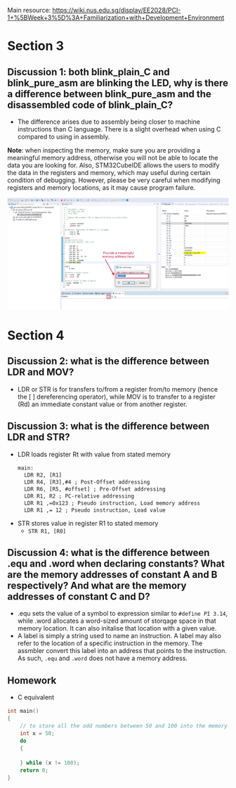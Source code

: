 Main resource: https://wiki.nus.edu.sg/display/EE2028/PCI-1+%5BWeek+3%5D%3A+Familiarization+with+Development+Environment

# Section 3
## Discussion 1: both blink_plain_C and blink_pure_asm are blinking the LED, why is there a difference between blink_pure_asm and the disassembled code of blink_plain_C?
- The difference arises due to assembly being closer to machine instructions than C language. There is a slight overhead when using C compared to using in assembly.

**Note**: when inspecting the memory, make sure you are providing a meaningful memory address, otherwise you will not be able to locate the data you are looking for. Also, STM32CubeIDE allows the users to modify the data in the registers and memory, which may useful during certain condition of debugging. However, please be very careful when modifying registers and memory locations, as it may cause program failure.

![alt](img/1.JPG)

# Section 4

## Discussion 2: what is the difference between LDR and MOV?
- LDR or STR is for transfers to/from a register from/to memory (hence the [ ] dereferencing operator), while MOV is to transfer to a register (Rd) an immediate constant value or from another register.

## Discussion 3: what is the difference between LDR and STR?
- LDR loads register Rt with value from stated memory
  ```assembly
  main:
    LDR R2, [R1]
    LDR R4, [R3],#4 ; Post-Offset addressing
    LDR R6, [R5, #offset] ; Pre-Offset addressing
    LDR R1, R2 ; PC-relative addressing
    LDR R1 ,=0x123 ; Pseudo instruction, Load memory address
    LDR R1 ,= 12 ; Pseudo instruction, Load value

  ```
- STR stores value in register R1 to stated memory
  - `STR R1, [R0]`

## Discussion 4: what is the difference between .equ and .word when declaring constants? What are the memory addresses of constant A and B respectively? And what are the memory addresses of constant C and D?
- .equ sets the value of a symbol to expression similar to `#define PI 3.14`, while .word allocates a word-sized amount of storqage space in that memory location. It can also initalise that location with a given value.
- A label is simply a string used to name an instruction. A label may also refer to the location of a specific instruction in the memory. The assmbler convert this label into an address that points to the instruction. As such, `.equ` and `.word` does not have a memory address.

## Homework

- C equivalent
```c
int main()
{
    // to store all the odd numbers between 50 and 100 into the memory
    int x = 50;
    do
    {
      
    } while (x != 100);
    return 0;
}
```